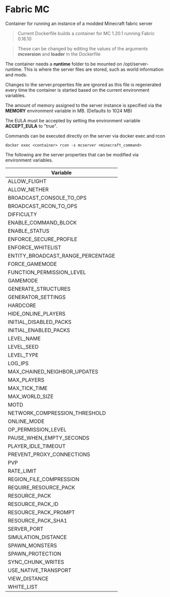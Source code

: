 # Fabric MC

Container for running an instance of a modded Minecraft fabric server

> Current Dockerfile builds a container for MC 1.20.1 running Fabric 0.16.10

> These can be changed by editing the values of the arguments **mcversion**
> and **loader** in the Dockerfile

The container needs a **runtime** folder to be mounted on /opt/server-runtime.
This is where the server files are stored, such as world information and mods.

Changes to the server.properties file are ignored as this file is regenerated
every time the container is started based on the current environment variables.

The amount of memory assigned to the server instance is specified via the
**MEMORY** environment variable in MB. (Defaults to 1024 MB)

The EULA must be accepted by setting the environment variable **ACCEPT_EULA** to
"true".

Commands can be executed directly on the server via docker exec and rcon
```
docker exec <container> rcon -s mcserver <minecraft_command>
```

The following are the server properties that can be modified via environment
variables.

| Variable |
| --- |
|ALLOW_FLIGHT|
|ALLOW_NETHER|
|BROADCAST_CONSOLE_TO_OPS|
|BROADCAST_RCON_TO_OPS|
|DIFFICULTY|
|ENABLE_COMMAND_BLOCK|
|ENABLE_STATUS|
|ENFORCE_SECURE_PROFILE|
|ENFORCE_WHITELIST|
|ENTITY_BROADCAST_RANGE_PERCENTAGE|
|FORCE_GAMEMODE|
|FUNCTION_PERMISSION_LEVEL|
|GAMEMODE|
|GENERATE_STRUCTURES|
|GENERATOR_SETTINGS|
|HARDCORE|
|HIDE_ONLINE_PLAYERS|
|INITIAL_DISABLED_PACKS|
|INITIAL_ENABLED_PACKS|
|LEVEL_NAME|
|LEVEL_SEED|
|LEVEL_TYPE|
|LOG_IPS|
|MAX_CHAINED_NEIGHBOR_UPDATES|
|MAX_PLAYERS|
|MAX_TICK_TIME|
|MAX_WORLD_SIZE|
|MOTD|
|NETWORK_COMPRESSION_THRESHOLD|
|ONLINE_MODE|
|OP_PERMISSION_LEVEL|
|PAUSE_WHEN_EMPTY_SECONDS|
|PLAYER_IDLE_TIMEOUT|
|PREVENT_PROXY_CONNECTIONS|
|PVP|
|RATE_LIMIT|
|REGION_FILE_COMPRESSION|
|REQUIRE_RESOURCE_PACK|
|RESOURCE_PACK|
|RESOURCE_PACK_ID|
|RESOURCE_PACK_PROMPT|
|RESOURCE_PACK_SHA1|
|SERVER_PORT|
|SIMULATION_DISTANCE|
|SPAWN_MONSTERS|
|SPAWN_PROTECTION|
|SYNC_CHUNK_WRITES|
|USE_NATIVE_TRANSPORT|
|VIEW_DISTANCE|
|WHITE_LIST|
